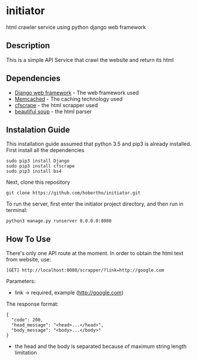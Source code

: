 # initiator
html crawler service using python django web framework

## Description
This is a simple API Service that crawl the website and return its html

## Dependencies
* [Django web framework](https://www.djangoproject.com/) - The web framework used
* [Memcached](https://memcached.org/) - The caching technology used
* [cfscrape](https://github.com/Anorov/cloudflare-scrape) - the html scrapper used
* [beautiful soup](https://www.crummy.com/software/BeautifulSoup/bs4/doc/) - the html parser

## Instalation Guide
This installation guide assumed that python 3.5 and pip3 is already installed.
First install all the dependencies

```
sudo pip3 install Django
sudo pip3 install cfscrape
sudo pip3 install bs4
```
Next, clone this repository

```
git clone https://github.com/hobertho/initiator.git
```
To run the server, first enter the initiator project directory, and then run in terminal:

```
python3 manage.py runserver 0.0.0.0:8080
```

## How To Use
There's only one API route at the moment. In order to obtain the html text from website, use:

```
[GET] http://localhost:8080/scrapper/?link=http://google.com
```
Parameters:

* link -> required, example (http://google.com)

The response format:

```
{
  "code": 200,
  "head_message": "<head>...</head>",
  "body_message": "<body>...</body>"
}
```
* the head and the body is separated because of maximum string length limitation

